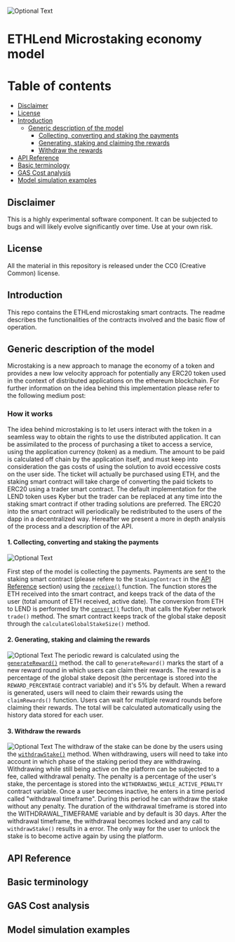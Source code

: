 ![Optional Text](../master/assets/header.png)
# ETHLend Microstaking economy model


Table of contents
=================

<!--ts-->
   * [Disclaimer](#disclaimer)
   * [License](#license)
   * [Introduction](#introduction)
      * [Generic description of the model](#generic-description-of-the-model)
          * [Collecting, converting and staking the payments](#1-collecting-converting-and-staking-the-payments)
          * [Generating, staking and claiming the rewards](#2-generating-staking-and-claiming-the-rewards)
          * [Withdraw the rewards](#3-withdraw-the-rewards)
   * [API Reference](#api-reference)
   * [Basic terminology](#basic-terminology)
   * [GAS Cost analysis](#gas-cost-analysis)
   * [Model simulation examples](#model-simulation-examples)
   
   
<!--te-->


## Disclaimer
This is a highly experimental software component. It can be subjected to bugs and will likely evolve significantly over time. Use at your own risk.

## License
All the material in this repository is released under the CC0 (Creative Common) license. 

## Introduction

This repo contains the ETHLend microstaking smart contracts. The readme  describes the functionalities of the contracts involved and the basic flow of operation.

## Generic description of the model

Microstaking is a new approach to manage the economy of a token and provides a new low velocity approach for potentially any ERC20 token used in the context of distributed applications on the ethereum blockchain. For further information on the idea behind this implementation please refer to the following medium post: <link to the post here>

### How it works

The idea behind microstaking is to let users interact with the token in a seamless way to obtain the rights to use the distributed application. It can be assimilated to the process of purchasing a tiket to access a service, using the application currency (token) as a medium. The amount to be paid is calculated off chain by the application itself, and must keep into consideration the gas costs of using the solution to avoid eccessive costs on the user side. The ticket will actually be purchased using ETH, and the staking smart contract will take charge of converting the paid tickets to ERC20 using a trader smart contract. The default implementation for the LEND token uses Kyber but the trader can be replaced at any time into the staking smart contract if other trading solutions are preferred.
The ERC20 into the smart contract will periodically be redistributed to the users of the dapp in a decentralized way. Hereafter we present a more in depth analysis of the process and a description of the API.

#### 1. Collecting, converting and staking the payments

![Optional Text](../master/assets/collection.png)

First step of the model is collecting the payments. Payments are sent to the staking smart contract (please refere to the `StakingContract` in the [API Reference](#api-reference) section) using the [`receive()`](#receive) function. The function stores the ETH received into the smart contract, and keeps track of the data of the user (total amount of ETH received, active date).
The conversion from ETH to LEND is performed by the [`convert()`](#convert) fuction, that calls the Kyber network `trade()` method.
The smart contract keeps track of the global stake deposit through the `calculateGlobalStakeSize()` method.

#### 2. Generating, staking and claiming the rewards

![Optional Text](../master/assets/rewards.png)
The periodic reward is calculated using the [`generateReward()`](#generatereward) method. the call to `generateReward()` marks the start of a new reward round in which users can claim their rewards.  The reward is a percentage of the global stake deposit (the percentage is stored into the `REWARD_PERCENTAGE` contract variable) and it's 5% by default. When a reward is generated, users will need to claim their rewards using the  `claimRewards()` function. Users can wait for multiple reward rounds before claiming their rewards. The total will be calculated automatically using the history data stored for each user.


#### 3. Withdraw the rewards

![Optional Text](../master/assets/withdraw.png)
The withdraw of the stake can be done by the users using the [`withdrawStake()`](#withdrawstake) method. When withdrawing, users will need to take into account in which phase of the staking period they are withdrawing. Withdrawing while still being active on the platform can be subjected to a fee, called withdrawal penalty. The penalty is a percentage of the user's stake, the percentage is stored into the `WITHDRAWING_WHILE_ACTIVE_PENALTY` contract variable. Once a user becomes inactive, he enters in a time period called "withdrawal timeframe". During this period he can withdraw the stake without any penalty. The duration of the withdrawal timeframe is stored into the WITHDRAWAL_TIMEFRAME variable and by default is 30 days. After the withdrawal timeframe, the withdrawal becomes locked and any call to `withdrawStake()` results in a error. The only way for the user to unlock the stake is to become active again by using the platform.

## API Reference

## Basic terminology

## GAS Cost analysis

## Model simulation examples

